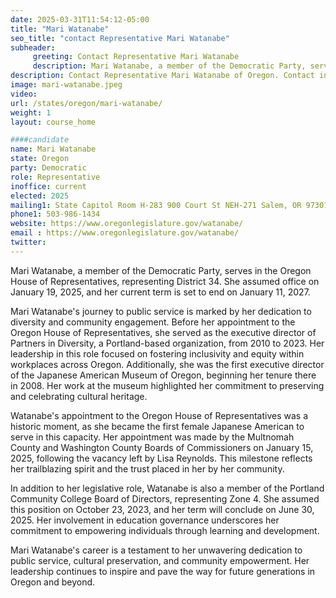 ```yaml
---
date: 2025-03-31T11:54:12-05:00
title: "Mari Watanabe"
seo_title: "contact Representative Mari Watanabe"
subheader:
     greeting: Contact Representative Mari Watanabe
     description: Mari Watanabe, a member of the Democratic Party, serves in the Oregon House of Representatives, representing District 34. She assumed office on January 19, 2025, and her current term is set to end on January 11, 2027.
description: Contact Representative Mari Watanabe of Oregon. Contact information for Mari Watanabe includes email address, phone number, and mailing address.
image: mari-watanabe.jpeg
video:
url: /states/oregon/mari-watanabe/
weight: 1
layout: course_home

####candidate
name: Mari Watanabe
state: Oregon
party: Democratic
role: Representative
inoffice: current
elected: 2025
mailing1: State Capitol Room H-283 900 Court St NEH-271 Salem, OR 97301
phone1: 503-986-1434
website: https://www.oregonlegislature.gov/watanabe/
email : https://www.oregonlegislature.gov/watanabe/
twitter: 
---
```

Mari Watanabe, a member of the Democratic Party, serves in the Oregon House of Representatives, representing District 34. She assumed office on January 19, 2025, and her current term is set to end on January 11, 2027.

Mari Watanabe's journey to public service is marked by her dedication to diversity and community engagement. Before her appointment to the Oregon House of Representatives, she served as the executive director of Partners in Diversity, a Portland-based organization, from 2010 to 2023. Her leadership in this role focused on fostering inclusivity and equity within workplaces across Oregon. Additionally, she was the first executive director of the Japanese American Museum of Oregon, beginning her tenure there in 2008. Her work at the museum highlighted her commitment to preserving and celebrating cultural heritage.

Watanabe's appointment to the Oregon House of Representatives was a historic moment, as she became the first female Japanese American to serve in this capacity. Her appointment was made by the Multnomah County and Washington County Boards of Commissioners on January 15, 2025, following the vacancy left by Lisa Reynolds. This milestone reflects her trailblazing spirit and the trust placed in her by her community.

In addition to her legislative role, Watanabe is also a member of the Portland Community College Board of Directors, representing Zone 4. She assumed this position on October 23, 2023, and her term will conclude on June 30, 2025. Her involvement in education governance underscores her commitment to empowering individuals through learning and development.

Mari Watanabe's career is a testament to her unwavering dedication to public service, cultural preservation, and community empowerment. Her leadership continues to inspire and pave the way for future generations in Oregon and beyond.
